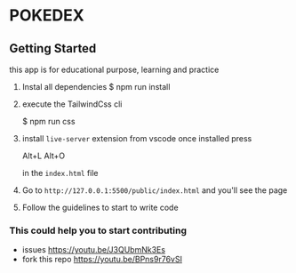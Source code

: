 # POKEDEX

## Getting Started

this app is for educational purpose, learning and practice

1. Instal all dependencies
   $ npm run install

2. execute the TailwindCss cli

   $ npm run css

3. install `live-server` extension from vscode once installed press

   Alt+L Alt+O

   in the `index.html` file

4. Go to `http://127.0.0.1:5500/public/index.html` and you'll see the page

5. Follow the guidelines to start to write code

### This could help you to start contributing

- issues <https://youtu.be/J3QUbmNk3Es>
- fork this repo <https://youtu.be/BPns9r76vSI>
